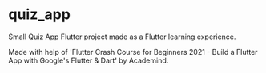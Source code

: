 # quiz_app

Small Quiz App Flutter project made as a Flutter learning experience.

Made with help of 'Flutter Crash Course for Beginners 2021 - Build a Flutter App with Google's Flutter & Dart' by Academind.